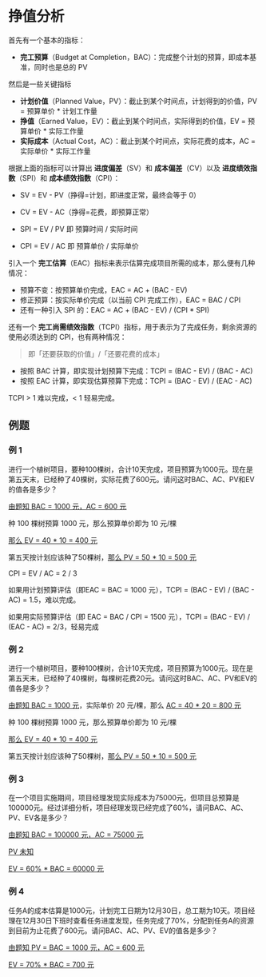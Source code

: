 # 挣值分析

首先有一个基本的指标：

- **完工预算**（Budget at Completion，BAC）：完成整个计划的预算，即成本基准，同时也是总的 PV

然后是一些关键指标

- **计划价值**（Planned Value，PV）：截止到某个时间点，计划得到的价值，PV = 预算单价 * 计划工作量
- **挣值**（Earned Value，EV）：截止到某个时间点，实际得到的价值，EV = 预算单价 * 实际工作量
- **实际成本**（Actual Cost，AC）：截止到某个时间点，实际花费的成本，AC = 实际单价 * 实际工作量

根据上面的指标可以计算出 **进度偏差**（SV）和 **成本偏差**（CV）以及 **进度绩效指数**（SPI）和 **成本绩效指数**（CPI）：

- SV = EV - PV（挣得=计划，即进度正常，最终会等于 0）

- CV = EV - AC（挣得=花费，即预算正常）

- SPI = EV / PV 即 预算时间 / 实际时间
- CPI = EV / AC 即 预算单价 / 实际单价

引入一个 **完工估算**（EAC）指标来表示估算完成项目所需的成本，那么便有几种情况：

- 预算不变：按预算单价完成，EAC = AC + (BAC - EV)
- 修正预算：按实际单价完成（以当前 CPI 完成工作），EAC = BAC / CPI
- 还有一种引入 SPI 的：EAC = AC + (BAC - EV) / (CPI * SPI)

还有一个 **完工尚需绩效指数**（TCPI）指标，用于表示为了完成任务，剩余资源的使用必须达到的 CPI，也有两种情况：

> 即「还要获取的价值」/「还要花费的成本」

- 按照 BAC 计算，即实现计划预算下完成：TCPI = (BAC - EV) / (BAC - AC)
- 按照 EAC 计算，即实现估算预算下完成：TCPI = (BAC - EV) / (EAC - AC)

TCPI > 1 难以完成，< 1 轻易完成。

## 例题

### 例 1

进行一个植树项目，要种100棵树，合计10天完成，项目预算为1000元。现在是第五天末，已经种了40棵树，实际花费了600元。请问这时BAC、AC、PV和EV的值各是多少？

<u>由题知 BAC = 1000 元，AC = 600 元</u>

种 100 棵树预算 1000 元，那么预算单价即为 10 元/棵

<u>那么 EV = 40 * 10 = 400 元</u>

第五天按计划应该种了50棵树，<u>那么 PV = 50 * 10 = 500 元</u>



CPI = EV / AC = 2 / 3



如果用计划预算评估（即EAC = BAC = 1000 元），TCPI = (BAC - EV) / (BAC - AC) = 1.5，难以完成。

如果用实际预算评估（即 EAC = BAC / CPI = 1500 元），TCPI = (BAC - EV) / (EAC - AC) = 2/3，轻易完成

### 例 2

进行一个植树项目，要种100棵树，合计10天完成，项目预算为1000元。现在是第五天末，已经种了40棵树，每棵树花费20元。请问这时BAC、AC、PV和EV的值各是多少？

<u>由题知 BAC = 1000 元</u>，实际单价 20 元/棵，那么 <u>AC = 40 * 20 = 800 元</u>

种 100 棵树预算 1000 元，那么预算单价即为 10 元/棵

<u>那么 EV = 40 * 10 = 400 元</u>

第五天按计划应该种了50棵树，<u>那么 PV = 50 * 10 = 500 元</u>

### 例 3

在一个项目实施期间，项目经理发现实际成本为75000元，但项目总预算是100000元。经过详细分析，项目经理发现已经完成了60%，请问BAC、AC、PV、EV各是多少？

<u>由题知 BAC = 100000 元，AC = 75000 元</u>

<u>PV 未知</u>

<u>EV = 60% * BAC = 60000 元</u>

### 例 4

任务A的成本估算是1000元，计划完工日期为12月30日，总工期为10天。项目经理在12月30日下班时查看任务进度发现，任务完成了70%，分配到任务A的资源到目前为止花费了600元。请问BAC、AC、PV、EV的值各是多少？

<u>由题知 PV = BAC = 1000 元，AC = 600 元</u>

<u>EV = 70% * BAC = 700 元</u>